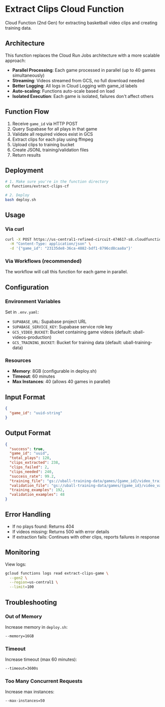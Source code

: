 # Extract Clips Cloud Function

Cloud Function (2nd Gen) for extracting basketball video clips and creating training data.

## Architecture

This function replaces the Cloud Run Jobs architecture with a more scalable approach:

- **Parallel Processing**: Each game processed in parallel (up to 40 games simultaneously)
- **Streaming**: Videos streamed from GCS, no full download needed
- **Better Logging**: All logs in Cloud Logging with game_id labels
- **Auto-scaling**: Functions auto-scale based on load
- **Isolated Execution**: Each game is isolated, failures don't affect others

## Function Flow

1. Receive `game_id` via HTTP POST
2. Query Supabase for all plays in that game
3. Validate all required videos exist in GCS
4. Extract clips for each play using ffmpeg
5. Upload clips to training bucket
6. Create JSONL training/validation files
7. Return results

## Deployment

```bash
# 1. Make sure you're in the function directory
cd functions/extract-clips-cf

# 2. Deploy
bash deploy.sh
```

## Usage

### Via curl

```bash
curl -X POST https://us-central1-refined-circuit-474617-s8.cloudfunctions.net/extract-clips-game \
  -H "Content-Type: application/json" \
  -d '{"game_id": "23135de8-36ca-4882-bdf1-8796cd8caa8a"}'
```

### Via Workflows (recommended)

The workflow will call this function for each game in parallel.

## Configuration

### Environment Variables

Set in `.env.yaml`:

- `SUPABASE_URL`: Supabase project URL
- `SUPABASE_SERVICE_KEY`: Supabase service role key
- `GCS_VIDEO_BUCKET`: Bucket containing game videos (default: uball-videos-production)
- `GCS_TRAINING_BUCKET`: Bucket for training data (default: uball-training-data)

### Resources

- **Memory**: 8GB (configurable in deploy.sh)
- **Timeout**: 60 minutes
- **Max Instances**: 40 (allows 40 games in parallel)

## Input Format

```json
{
  "game_id": "uuid-string"
}
```

## Output Format

```json
{
  "success": true,
  "game_id": "uuid",
  "total_plays": 120,
  "clips_extracted": 238,
  "clips_failed": 2,
  "clips_needed": 240,
  "success_rate": 99.2,
  "training_file": "gs://uball-training-data/games/{game_id}/video_training_{game_id}_{timestamp}.jsonl",
  "validation_file": "gs://uball-training-data/games/{game_id}/video_validation_{game_id}_{timestamp}.jsonl",
  "training_examples": 192,
  "validation_examples": 48
}
```

## Error Handling

- If no plays found: Returns 404
- If videos missing: Returns 500 with error details
- If extraction fails: Continues with other clips, reports failures in response

## Monitoring

View logs:

```bash
gcloud functions logs read extract-clips-game \
  --gen2 \
  --region=us-central1 \
  --limit=100
```

## Troubleshooting

### Out of Memory

Increase memory in `deploy.sh`:

```bash
--memory=16GB
```

### Timeout

Increase timeout (max 60 minutes):

```bash
--timeout=3600s
```

### Too Many Concurrent Requests

Increase max instances:

```bash
--max-instances=50
```

